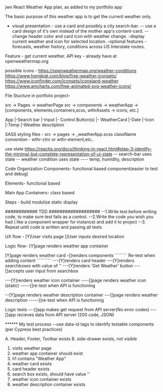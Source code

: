 jwn React Weather App plan, as added to my portfolio app

The basic purpose of this weather app is to get the current weather only. 
- visual presentation - use a card and possibly a city search-bar.
-- use a card design of it's own instead of the mother app's content-card.
-- change header color and card icon with weather change.
-display current weather and icon for selected location.
-optional features - forecasts, weather history, conditions across US Interstate routes.


Feature - get current weather.
API key - already have at openweathermap.org

possible icons - 
https://openweathermap.org/weather-conditions
https://www.hongkiat.com/blog/free-weather-iconsets/
https://www.iconfinder.com/iconsets/iconsland-weather
https://www.amcharts.com/free-animated-svg-weather-icons/


File Stucture in portfolio project-

src -> Pages -> weatherPage
src -> components -> weatherApp -> [components, elements,containers,scss, wthrAssets -> icons, etc.] 

App
|-Search bar
    |-Input
    |- Control Button(s)
|- WeatherCard
    |-Date
    |-Icon
    |-Temp
    |-Weather desctiption

SASS styling files -
src -> pages -> _weatherApp.scss
className convention - wthr-ctnr or wthr-element,etc..

use state https://reactjs.org/docs/thinking-in-react.html#step-3-identify-the-minimal-but-complete-representation-of-ui-state
-- search-bar uses state
-- weather condition uses state
---- temp, humidity, description

Code Organization
Components-
functional based component(easier to test and debug)

Elements-
functional based

Main App Containers-
class based

Steps - 
build modulize static display

############  TDD  ###################
--1.Write test before writing code, to make sure test fails as a control.
--2.Write the code you wish you had ( like a component wrapper for instance) and add it to project
--3. Repeat until code is written and passing all tests

UX flow -
[Y]User visits page
[]User inputs desired location

Logic flow-
[Y]page renders weather app container

[Y]page renders weather card
-[]renders components
````````` Re-test when adding content ```````````
---[Y]renders card header
---[Y]renders searchboxes with value of ''
---[Y]renders 'Get Weather' button
---[]accepts user input from searchbox

---[Y]renders weather icon container
----[]page renders weather icon (static)
-----[]re-test when API is functioning

--[Y]page renders weather description container
---[]page renders weather description
-----[]re-test when API is functioning

Logic tests
---[]app makes get request from API server(No error codes)
---[]app recieves data from API server (200 code, JSON)





****** My test process
--use data-id tags to identify testable components (per Cypress best practices)

A. Header, Footer, Toolbar exists
B. side-drawer exists, not visible

1. visits weather page
2. weather app container should exist
3. h1 contains "Weather App"
4. weather card exists
5. card header exists
6. search box exists, should have value ''
7. weather icon container exists
8. weather description container exists

